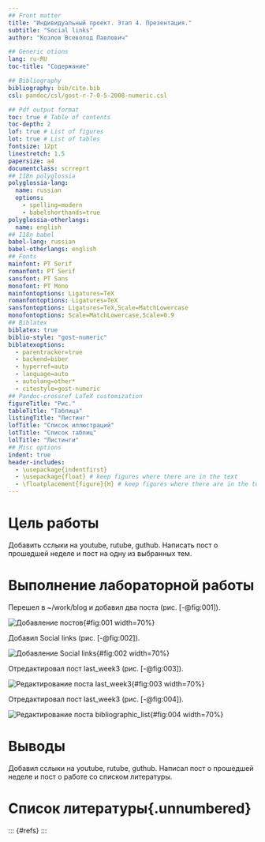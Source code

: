 ```yaml
---
## Front matter
title: "Индивидуальный проект. Этап 4. Презентация."
subtitle: "Social links"
author: "Козлов Всеволод Павлович"

## Generic otions
lang: ru-RU
toc-title: "Содержание"

## Bibliography
bibliography: bib/cite.bib
csl: pandoc/csl/gost-r-7-0-5-2008-numeric.csl

## Pdf output format
toc: true # Table of contents
toc-depth: 2
lof: true # List of figures
lot: true # List of tables
fontsize: 12pt
linestretch: 1.5
papersize: a4
documentclass: scrreprt
## I18n polyglossia
polyglossia-lang:
  name: russian
  options:
	- spelling=modern
	- babelshorthands=true
polyglossia-otherlangs:
  name: english
## I18n babel
babel-lang: russian
babel-otherlangs: english
## Fonts
mainfont: PT Serif
romanfont: PT Serif
sansfont: PT Sans
monofont: PT Mono
mainfontoptions: Ligatures=TeX
romanfontoptions: Ligatures=TeX
sansfontoptions: Ligatures=TeX,Scale=MatchLowercase
monofontoptions: Scale=MatchLowercase,Scale=0.9
## Biblatex
biblatex: true
biblio-style: "gost-numeric"
biblatexoptions:
  - parentracker=true
  - backend=biber
  - hyperref=auto
  - language=auto
  - autolang=other*
  - citestyle=gost-numeric
## Pandoc-crossref LaTeX customization
figureTitle: "Рис."
tableTitle: "Таблица"
listingTitle: "Листинг"
lofTitle: "Список иллюстраций"
lotTitle: "Список таблиц"
lolTitle: "Листинги"
## Misc options
indent: true
header-includes:
  - \usepackage{indentfirst}
  - \usepackage{float} # keep figures where there are in the text
  - \floatplacement{figure}{H} # keep figures where there are in the text
---
```


# Цель работы

Добавить сслыки на youtube, rutube, guthub. Написать пост о прошедшей неделе и пост на одну из выбранных тем.

# Выполнение лабораторной работы

Перешел в ~/work/blog и добавил два поста (рис. [-@fig:001]).

![Добавление постов](image/1.png){#fig:001 width=70%}

Добавил Social links (рис. [-@fig:002]).

![Добавление Social links](image/2.png){#fig:002 width=70%}

Отредактировал пост last_week3 (рис. [-@fig:003]).

![Редактирование поста last_week3](image/3.png){#fig:003 width=70%}

Отредактировал пост last_week3 (рис. [-@fig:004]).

![Редактирование поста bibliographic_list](image/4.png){#fig:004 width=70%}

# Выводы

Добавил сслыки на youtube, rutube, guthub. Написал пост о прошедшей неделе и пост о работе со списком литературы.

# Список литературы{.unnumbered}

::: {#refs}
:::
